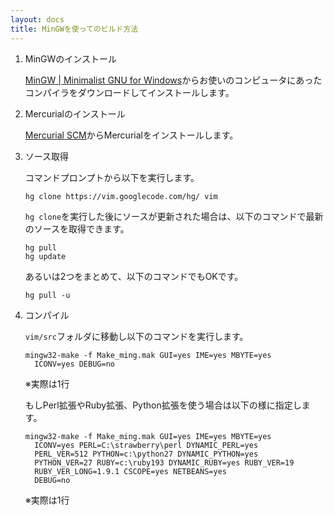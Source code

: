 ```yaml
---
layout: docs
title: MinGWを使ってのビルド方法
---
```


1.  MinGWのインストール

    [MinGW | Minimalist GNU for Windows](http://www.mingw.org/)からお使いのコンピュータにあったコンパイラをダウンロードしてインストールします。

2.  Mercurialのインストール

    [Mercurial SCM](http://mercurial.selenic.com/)からMercurialをインストールします。

3.  ソース取得

    コマンドプロンプトから以下を実行します。

        hg clone https://vim.googlecode.com/hg/ vim

    `hg clone`を実行した後にソースが更新された場合は、以下のコマンドで最新のソースを取得できます。

        hg pull
        hg update

    あるいは2つをまとめて、以下のコマンドでもOKです。

        hg pull -u

4.  コンパイル

    `vim/src`フォルダに移動し以下のコマンドを実行します。

        mingw32-make -f Make_ming.mak GUI=yes IME=yes MBYTE=yes
          ICONV=yes DEBUG=no

    ※実際は1行

    もしPerl拡張やRuby拡張、Python拡張を使う場合は以下の様に指定します。

        mingw32-make -f Make_ming.mak GUI=yes IME=yes MBYTE=yes
          ICONV=yes PERL=C:\strawberry\perl DYNAMIC_PERL=yes
          PERL_VER=512 PYTHON=c:\python27 DYNAMIC_PYTHON=yes
          PYTHON_VER=27 RUBY=c:\ruby193 DYNAMIC_RUBY=yes RUBY_VER=19
          RUBY_VER_LONG=1.9.1 CSCOPE=yes NETBEANS=yes
          DEBUG=no

    ※実際は1行
